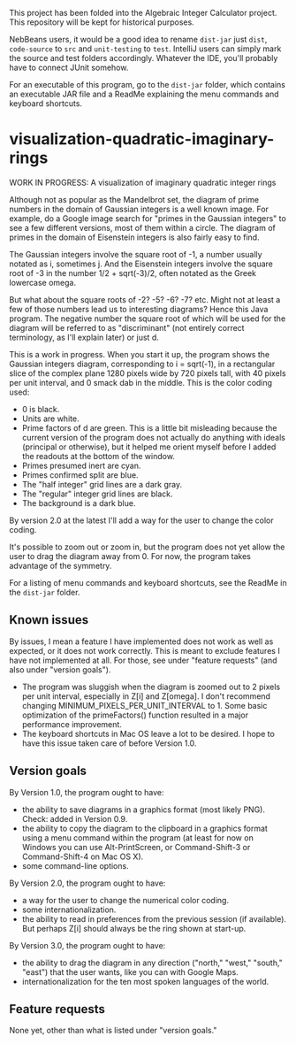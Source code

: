 This project has been folded into the Algebraic Integer Calculator project. This repository will be kept for historical purposes.

NebBeans users, it would be a good idea to rename `dist-jar` just `dist`, `code-source` to `src` and `unit-testing` to `test`. IntelliJ users can simply mark the source and test folders accordingly. Whatever the IDE, you'll probably have to connect JUnit somehow.

For an executable of this program, go to the `dist-jar` folder, which contains an executable JAR file and a ReadMe explaining the menu commands and keyboard shortcuts.

# visualization-quadratic-imaginary-rings
WORK IN PROGRESS: A visualization of imaginary quadratic integer rings

Although not as popular as the Mandelbrot set, the diagram of prime numbers in the domain of Gaussian integers is a well known image. For example, do a Google image search for "primes in the Gaussian integers" to see a few different versions, most of them within a circle. The diagram of primes in the domain of Eisenstein integers is also fairly easy to find.

The Gaussian integers involve the square root of -1, a number usually notated as i, sometimes j. And the Eisenstein integers involve the square root of -3 in the number 1/2 + sqrt(-3)/2, often notated as the Greek lowercase omega.

But what about the square roots of -2? -5? -6? -7? etc. Might not at least a few of those numbers lead us to interesting diagrams? Hence this Java program. The negative number the square root of which will be used for the diagram will be referred to as "discriminant" (not entirely correct terminology, as I'll explain later) or just d.

This is a work in progress. When you start it up, the program shows the Gaussian integers diagram, corresponding to i = sqrt(-1), in a rectangular slice of the complex plane 1280 pixels wide by 720 pixels tall, with 40 pixels per unit interval, and 0 smack dab in the middle. This is the color coding used:

* 0 is black.
* Units are white.
* Prime factors of d are green. This is a little bit misleading because the current version of the program does not actually do anything with ideals (principal or otherwise), but it helped me orient myself before I added the readouts at the bottom of the window.
* Primes presumed inert are cyan.
* Primes confirmed split are blue.
* The "half integer" grid lines are a dark gray.
* The "regular" integer grid lines are black.
* The background is a dark blue.

By version 2.0 at the latest I'll add a way for the user to change the color coding.

It's possible to zoom out or zoom in, but the program does not yet allow the user to drag the diagram away from 0. For now, the program takes advantage of the symmetry.

For a listing of menu commands and keyboard shortcuts, see the ReadMe in the `dist-jar` folder.

## Known issues

By issues, I mean a feature I have implemented does not work as well as expected, or it does not work correctly. This is meant to exclude features I have not implemented at all. For those, see under "feature requests" (and also under "version goals").

* The program was sluggish when the diagram is zoomed out to 2 pixels per unit interval, especially in Z[i] and Z[omega]. I don't recommend changing MINIMUM_PIXELS_PER_UNIT_INTERVAL to 1. Some basic optimization of the primeFactors() function resulted in a major performance improvement.
* The keyboard shortcuts in Mac OS leave a lot to be desired. I hope to have this issue taken care of before Version 1.0.

## Version goals

By Version 1.0, the program ought to have:
* the ability to save diagrams in a graphics format (most likely PNG). Check: added in Version 0.9.
* the ability to copy the diagram to the clipboard in a graphics format using a menu command within the program (at least for now on Windows you can use Alt-PrintScreen, or Command-Shift-3 or Command-Shift-4 on Mac OS X).
* some command-line options.

By Version 2.0, the program ought to have:
* a way for the user to change the numerical color coding.
* some internationalization.
* the ability to read in preferences from the previous session (if available). But perhaps Z[i] should always be the ring shown at start-up.

By Version 3.0, the program ought to have:
* the ability to drag the diagram in any direction ("north," "west," "south," "east") that the user wants, like you can with Google Maps.
* internationalization for the ten most spoken languages of the world.

## Feature requests

None yet, other than what is listed under "version goals."
